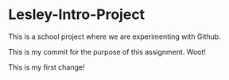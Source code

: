 # Lesley-Intro-Project

This is a school project where we are experimenting with Github. 

This is my commit for the purpose of this assignment. Woot! 

This is my first change!